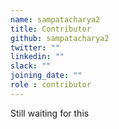 ```yaml
---
name: sampatacharya2
title: Contributor
github: sampatacharya2
twitter: ""
linkedin: ""
slack: ""
joining_date: ""
role : contributor
---
```


Still waiting for this
